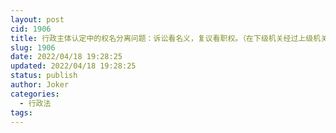 ```yaml
---
layout: post
cid: 1906
title: 行政主体认定中的权名分离问题：诉讼看名义，复议看职权。（在下级机关经过上级机关批准后作出的具体行政行为的案件中，下级机关有名无权，上级机关有权无名）
slug: 1906
date: 2022/04/18 19:28:25
updated: 2022/04/18 19:28:25
status: publish
author: Joker
categories: 
  - 行政法
tags: 
---
```



